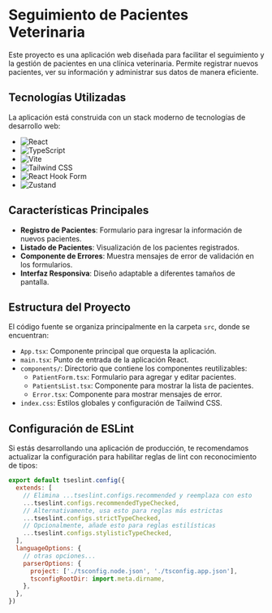 # Seguimiento de Pacientes Veterinaria

Este proyecto es una aplicación web diseñada para facilitar el seguimiento y la gestión de pacientes en una clínica veterinaria. Permite registrar nuevos pacientes, ver su información y administrar sus datos de manera eficiente.

## Tecnologías Utilizadas

La aplicación está construida con un stack moderno de tecnologías de desarrollo web:

-   ![React](https://img.shields.io/badge/React-19.1.0-%2361DAFB?style=for-the-badge&logo=react&logoColor=black)
-   ![TypeScript](https://img.shields.io/badge/TypeScript-5.8.3-%233178C6?style=for-the-badge&logo=typescript&logoColor=white)
-   ![Vite](https://img.shields.io/badge/Vite-6.3.5-%23646CFF?style=for-the-badge&logo=vite&logoColor=white)
-   ![Tailwind CSS](https://img.shields.io/badge/Tailwind_CSS-4.1.7-%2306B6D4?style=for-the-badge&logo=tailwindcss&logoColor=white)
-   ![React Hook Form](https://img.shields.io/badge/React_Hook_Form-7.56.4-%23EC5990?style=for-the-badge&logo=reacthookform&logoColor=white)
-   ![Zustand](https://img.shields.io/badge/Zustand-brightgreen?style=for-the-badge&logo=zustand&logoColor=white) <!-- No encontré un logo oficial específico para Zustand en shields.io, usando un color genérico -->

## Características Principales

-   **Registro de Pacientes**: Formulario para ingresar la información de nuevos pacientes.
-   **Listado de Pacientes**: Visualización de los pacientes registrados.
-   **Componente de Errores**: Muestra mensajes de error de validación en los formularios.
-   **Interfaz Responsiva**: Diseño adaptable a diferentes tamaños de pantalla.

## Estructura del Proyecto

El código fuente se organiza principalmente en la carpeta `src`, donde se encuentran:

-   `App.tsx`: Componente principal que orquesta la aplicación.
-   `main.tsx`: Punto de entrada de la aplicación React.
-   `components/`: Directorio que contiene los componentes reutilizables:
    -   `PatientForm.tsx`: Formulario para agregar y editar pacientes.
    -   `PatientsList.tsx`: Componente para mostrar la lista de pacientes.
    -   `Error.tsx`: Componente para mostrar mensajes de error.
-   `index.css`: Estilos globales y configuración de Tailwind CSS.

## Configuración de ESLint

Si estás desarrollando una aplicación de producción, te recomendamos actualizar la configuración para habilitar reglas de lint con reconocimiento de tipos:

```javascript
export default tseslint.config({
  extends: [
    // Elimina ...tseslint.configs.recommended y reemplaza con esto
    ...tseslint.configs.recommendedTypeChecked,
    // Alternativamente, usa esto para reglas más estrictas
    ...tseslint.configs.strictTypeChecked,
    // Opcionalmente, añade esto para reglas estilísticas
    ...tseslint.configs.stylisticTypeChecked,
  ],
  languageOptions: {
    // otras opciones...
    parserOptions: {
      project: ['./tsconfig.node.json', './tsconfig.app.json'],
      tsconfigRootDir: import.meta.dirname,
    },
  },
})
```